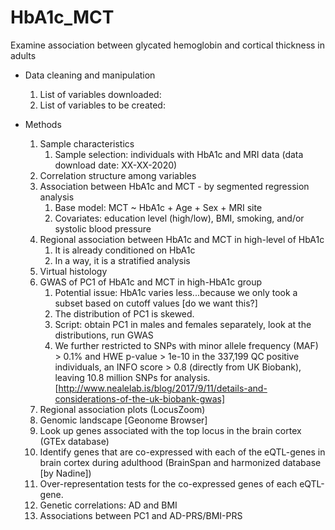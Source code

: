 # HbA1c_MCT
Examine association between glycated hemoglobin and cortical thickness in adults

- Data cleaning and manipulation
  1. List of variables downloaded:
  2. List of variables to be created:
  
- Methods
  1. Sample characteristics
      1. Sample selection: individuals with HbA1c and MRI data (data download date: XX-XX-2020)
  2. Correlation structure among variables  
  3. Association between HbA1c and MCT - by segmented regression analysis
      1. Base model: MCT ~ HbA1c + Age + Sex + MRI site
      2. Covariates: education level (high/low), BMI, smoking, and/or systolic blood pressure
  4. Regional association between HbA1c and MCT in high-level of HbA1c
      1. It is already conditioned on HbA1c
      2. In a way, it is a stratified analysis
  5. Virtual histology
  6. GWAS of PC1 of HbA1c and MCT in high-HbA1c group
      1. Potential issue: HbA1c varies less...because we only took a subset based on cutoff values [do we want this?]
      2. The distribution of PC1 is skewed.
      3. Script: obtain PC1 in males and females separately, look at the distributions, run GWAS
      4. We further restricted to SNPs with minor allele frequency (MAF) > 0.1% and HWE p-value > 1e-10 in the 337,199 QC positive individuals, an INFO score > 0.8 (directly from UK Biobank), leaving 10.8 million SNPs for analysis. [http://www.nealelab.is/blog/2017/9/11/details-and-considerations-of-the-uk-biobank-gwas]
  7. Regional association plots (LocusZoom)
  8. Genomic landscape [Geonome Browser]
  9. Look up genes associated with the top locus in the brain cortex (GTEx database)
  10. Identify genes that are co-expressed with each of the eQTL-genes in brain cortex during adulthood (BrainSpan and harmonized database [by Nadine])
  11. Over-representation tests for the co-expressed genes of each eQTL-gene.
  12. Genetic correlations: AD and BMI
  13. Associations between PC1 and AD-PRS/BMI-PRS
